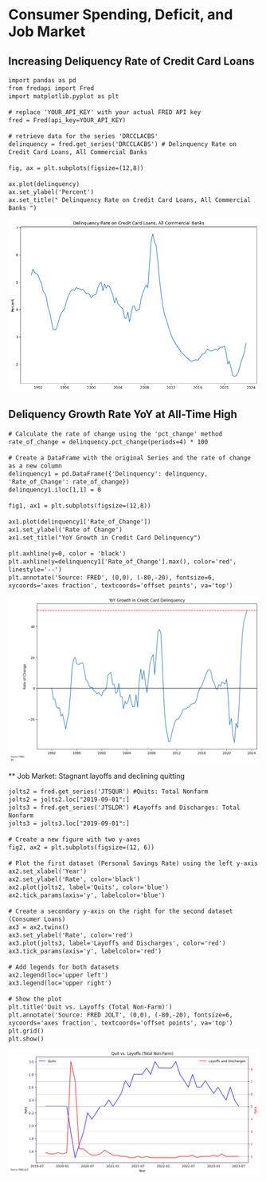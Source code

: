 # Consumer Spending, Deficit, and Job Market
## Increasing Deliquency Rate of Credit Card Loans
```
import pandas as pd
from fredapi import Fred
import matplotlib.pyplot as plt

# replace 'YOUR_API_KEY' with your actual FRED API key
fred = Fred(api_key=YOUR_API_KEY)

# retrieve data for the series 'DRCCLACBS'
delinquency = fred.get_series('DRCCLACBS') # Delinquency Rate on Credit Card Loans, All Commercial Banks 

fig, ax = plt.subplots(figsize=(12,8))

ax.plot(delinquency)
ax.set_ylabel('Percent')
ax.set_title(" Delinquency Rate on Credit Card Loans, All Commercial Banks ")
```
<img src= 
"https://github.com/ki14jaeh/Data-Analysis-Portfolio/blob/main/20230906/Delinquency%20Rate%20on%20Credit%20Card%20Loans.png"
 width="600" 
  />
  
## Deliquency Growth Rate YoY at All-Time High
```
# Calculate the rate of change using the 'pct_change' method
rate_of_change = delinquency.pct_change(periods=4) * 100

# Create a DataFrame with the original Series and the rate of change as a new column
delinquency1 = pd.DataFrame({'Delinquency': delinquency, 'Rate_of_Change': rate_of_change})
delinquency1.iloc[1,1] = 0

fig1, ax1 = plt.subplots(figsize=(12,8))

ax1.plot(delinquency1['Rate_of_Change'])
ax1.set_ylabel('Rate of Change')
ax1.set_title("YoY Growth in Credit Card Delinquency")

plt.axhline(y=0, color = 'black')
plt.axhline(y=delinquency1['Rate_of_Change'].max(), color='red', linestyle='--')
plt.annotate('Source: FRED', (0,0), (-80,-20), fontsize=6, xycoords='axes fraction', textcoords='offset points', va='top')
```
<img src= 
"https://github.com/ki14jaeh/Data-Analysis-Portfolio/blob/main/20230906/YoY%20Growth%20in%20Credit%20Card%20Delinquency.png"
 width = "600"
  />

** Job Market: Stagnant layoffs and declining quitting
```
jolts2 = fred.get_series('JTSQUR') #Quits: Total Nonfarm
jolts2 = jolts2.loc["2019-09-01":]
jolts3 = fred.get_series('JTSLDR') #Layoffs and Discharges: Total Nonfarm
jolts3 = jolts3.loc["2019-09-01":]

# Create a new figure with two y-axes
fig2, ax2 = plt.subplots(figsize=(12, 6))

# Plot the first dataset (Personal Savings Rate) using the left y-axis
ax2.set_xlabel('Year')
ax2.set_ylabel('Rate', color='black')
ax2.plot(jolts2, label='Quits', color='blue')
ax2.tick_params(axis='y', labelcolor='blue')

# Create a secondary y-axis on the right for the second dataset (Consumer Loans)
ax3 = ax2.twinx()
ax3.set_ylabel('Rate', color='red')
ax3.plot(jolts3, label='Layoffs and Discharges', color='red')
ax3.tick_params(axis='y', labelcolor='red')

# Add legends for both datasets
ax2.legend(loc='upper left')
ax3.legend(loc='upper right')

# Show the plot
plt.title('Quit vs. Layoffs (Total Non-Farm)')
plt.annotate('Source: FRED JOLT', (0,0), (-80,-20), fontsize=6, xycoords='axes fraction', textcoords='offset points', va='top')
plt.grid()
plt.show()
```
<img src= 
"https://github.com/ki14jaeh/Data-Analysis-Portfolio/blob/main/20230906/Quit%20vs%20Layoffs.png"
width = "600"
  />



